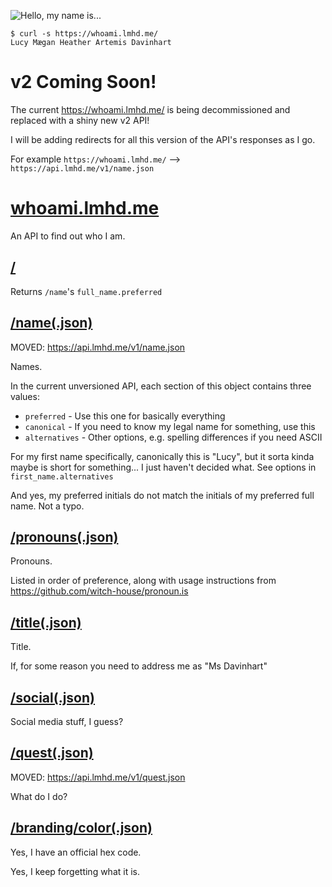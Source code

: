 ![Hello, my name is...](/img/hello_my_name_is.png)

```
$ curl -s https://whoami.lmhd.me/
Lucy Mægan Heather Artemis Davinhart
```

# v2 Coming Soon!

The current https://whoami.lmhd.me/ is being decommissioned and replaced with a shiny new v2 API!

I will be adding redirects for all this version of the API's responses as I go.

For example `https://whoami.lmhd.me/` --> `https://api.lmhd.me/v1/name.json`


# [whoami.lmhd.me](https://whoami.lmhd.me/)

An API to find out who I am.

## [/](https://whoami.lmhd.me/)

Returns `/name`'s `full_name.preferred`

## [/name(.json)](https://api.lmhd.me/v1/name.json)

MOVED: https://api.lmhd.me/v1/name.json

Names.

In the current unversioned API, each section of this object contains three values:

* `preferred` - Use this one for basically everything
* `canonical` - If you need to know my legal name for something, use this
* `alternatives` - Other options, e.g. spelling differences if you need ASCII

For my first name specifically, canonically this is "Lucy", but it sorta kinda maybe is short for something... I just haven't decided what. See options in `first_name.alternatives`

And yes, my preferred initials do not match the initials of my preferred full name. Not a typo.

## [/pronouns(.json)](https://whoami.lmhd.me/pronouns)

Pronouns.

Listed in order of preference, along with usage instructions from https://github.com/witch-house/pronoun.is


## [/title(.json)](https://whoami.lmhd.me/title)

Title.

If, for some reason you need to address me as "Ms Davinhart"


## [/social(.json)](https://whoami.lmhd.me/social)

Social media stuff, I guess?



## [/quest(.json)](https://whoami.lmhd.me/quest)

MOVED: https://api.lmhd.me/v1/quest.json

What do I do?



## [/branding/color(.json)](https://whoami.lmhd.me/branding/color)

Yes, I have an official hex code.

Yes, I keep forgetting what it is.
